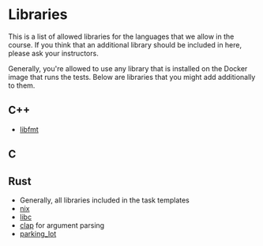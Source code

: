 # Libraries

This is a list of allowed libraries for the languages that we allow in the course. If you think that an additional library should be included in here, please ask your instructors.

Generally, you're allowed to use any library that is installed on the Docker image that runs the tests. Below are libraries that you might add additionally to them.

## C++

- [libfmt](https://github.com/fmtlib/fmt)

## C

## Rust

- Generally, all libraries included in the task templates 
- [nix](https://crates.io/crates/nix)
- [libc](https://crates.io/crates/libc)
- [clap](https://crates.io/crates/clap) for argument parsing
- [parking_lot](https://crates.io/crates/parking_lot)